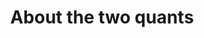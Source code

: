 ---
title: "About the two quants"
description: "Get to know us"
draft: false
bg_image: "images/blog/rabbit_hole.jpg"
---